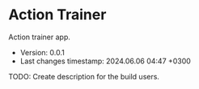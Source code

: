 <!--
@since 2024.02.10, 21:29
@changed 2024.02.10, 21:29
-->

# Action Trainer

Action trainer app.

- Version: 0.0.1
- Last changes timestamp: 2024.06.06 04:47 +0300

TODO: Create description for the build users.
